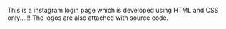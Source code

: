 This is a instagram login page which is developed using HTML and CSS only....!!
The logos are also attached with source code. 
